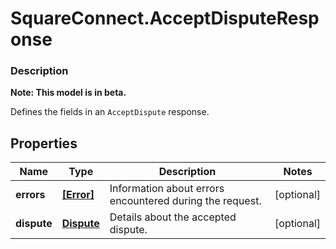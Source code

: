 # SquareConnect.AcceptDisputeResponse

### Description
**Note: This model is in beta.**

Defines the fields in an `AcceptDispute` response.

## Properties
Name | Type | Description | Notes
------------ | ------------- | ------------- | -------------
**errors** | [**[Error]**](Error.md) | Information about errors encountered during the request. | [optional] 
**dispute** | [**Dispute**](Dispute.md) | Details about the accepted dispute. | [optional] 


